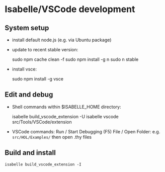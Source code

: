 # Isabelle/VSCode development #

## System setup ##

* install default node.js (e.g. via Ubuntu package)

* update to recent stable version:

    sudo npm cache clean -f
    sudo npm install -g n
    sudo n stable

* install vsce:

    sudo npm install -g vsce


## Edit and debug ##

* Shell commands within $ISABELLE_HOME directory:

    isabelle build_vscode_extension -U
    isabelle vscode src/Tools/VSCode/extension

* VSCode commands:
    Run / Start Debugging (F5)
    File / Open Folder: e.g. `src/HOL/Examples/` then open .thy files


## Build and install ##

    isabelle build_vscode_extension -I
